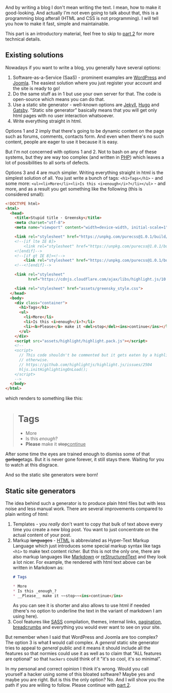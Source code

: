 And by writing a blog I don't mean writing the text. I mean, how to make it
good-looking. And actually I'm not even going to talk about that, this is
a programming blog afterall (HTML and CSS is not programming). I will tell you
how to make it fast, simple and maintainable.

This part is an introductory material, feel free to skip to
[part 2](2020-05-10-how-to-write-a-blog,-part+2.html) for more technical details.


## Existing solutions

Nowadays if you want to write a blog, you generally have several options:

1. Software-as-a-Service (SaaS) - prominent examples are [WordPress] and
   [Joomla]. The easiest solution where you just register your account and
   the site is ready to go!
2. Do the same stuff as in 1 but use your own server for that. The code is
   open-source which means you can do that.
3. Use a static site generator - well-known options are [Jekyll], [Hugo] and
   [Gatsby]. "Static site generator" basically means that you will get only
   html pages with no user interaction whatsoever.
4. Write everything straight in html.

[WordPress]: https://wordpress.org/
[Joomla]: https://www.joomla.org/
[Jekyll]: https://jekyllrb.com/
[Hugo]: https://gohugo.io/
[Gatsby]: https://www.gatsbyjs.org/

Options 1 and 2 imply that there's going to be dynamic content on the page such
as forums, comments, contacts form. And even when there's no such content,
people are eager to use it because it is easy.

But I'm not concerned with options 1 and 2. Not to bash on any of these systems,
but they are way too complex (and written in [PHP]) which leaves a lot of
possibilities to all sorts of defects.

Options 3 and 4 are much simpler. Writing everything straight in html is the
simplest solution of all. You just write a bunch of tags: `<h1>Tags</h1>` - and
some more: `<ul><li>More</li><li>Is this <i>enough</i>?</li></ul>` - and more,
and as a result you get something like the following (this is considered small):

[PHP]: https://whydoesitsuck.com/why-does-php-suck/

```html
<!DOCTYPE html>
<html>
  <head>
    <title>Stupid title · Greensky</title>
    <meta charset="utf-8">
    <meta name="viewport" content="width=device-width, initial-scale=1">

    <link rel="stylesheet" href="https://unpkg.com/purecss@1.0.1/build/pure-min.css" integrity="sha384-oAOxQR6DkCoMliIh8yFnu25d7Eq/PHS21PClpwjOTeU2jRSq11vu66rf90/cZr47" crossorigin="anonymous">
    <!--[if lte IE 8]>
        <link rel="stylesheet" href="https://unpkg.com/purecss@1.0.1/build/grids-responsive-old-ie-min.css">
    <![endif]-->
    <!--[if gt IE 8]><!-->
        <link rel="stylesheet" href="https://unpkg.com/purecss@1.0.1/build/grids-responsive-min.css">
    <!--<![endif]-->

    <link rel="stylesheet"
          href="https://cdnjs.cloudflare.com/ajax/libs/highlight.js/10.0.0/styles/lightfair.min.css">

    <link rel="stylesheet" href="assets/greensky_style.css">
  </head>
  <body>
    <div class="container">
      <h1>Tags</h1>
      <ul>
        <li>More</li>
        <li>Is this <i>enough</i>?</li>
        <li><b>Please</b> make it <del>stop</del><ins>continue</ins></li>
      </ul>
    </div>
    <script src="assets/highlight/highlight.pack.js"></script>
    <!--
    <script>
      // This code shouldn't be commented but it gets eaten by a highlighter
      // otherwise.
      // https://github.com/highlightjs/highlight.js/issues/2504
      hljs.initHighlightingOnLoad();
    </script>
    -->
  </body>
</html>
```
which renders to something like this:

<blockquote>
  <h1>Tags</h1>
  <ul>
    <li>More</li>
    <li>Is this <i>enough</i>?</li>
    <li><b>Please</b> make it <del>stop</del><ins>continue</ins></li>
  </ul>
</blockquote>

After some time the eyes are trained enough to dismiss some of that
~~garbage~~tags. But it is never gone forever, it still stays there. Waiting for
you to watch at this disgrace.

And so the static site generators were born!


## Static site generators

The idea behind such a generator is to produce plain html files but with less
noise and less manual work. There are several improvements compared to plain
writing of html:

1. Templates - you *really* don't want to copy that bulk of text above every
   time you create a new blog post. You want to just concentrate on the
   actual content of your post.
2. Markup ~~languages~~ - [HTML] is abbreviated as Hyper-Text Markup Language
   which just introduces some special markup syntax like tags `<h1>` to make
   text content richer. But this is not the only one, there are also markup
   languages like [Markdown] or [reStructuredText] and they look a lot nicer.
   For example, the rendered with html text above can be written in Markdown
   as:
   ```md
   # Tags
   
   * More
   * Is this _enough_?
   * __Please__ make it ~~stop~~<ins>continue</ins>
   ```
   As you can see it is shorter and also allows to use html if needed
   (there's no option to underline the text in the variant of markdown I am
   using here).
3. Cool features like [SASS] compilation, themes, internal links, [pagination],
   [breadcrumbs] and everything you would ever want to see on your site.

[HTML]: https://en.wikipedia.org/wiki/HTML
[reStructuredText]: https://en.wikipedia.org/wiki/ReStructuredText
[Markdown]: https://en.wikipedia.org/wiki/Markdown
[SASS]: https://sass-lang.com/
[pagination]: https://en.wikipedia.org/wiki/Pagination
[breadcrumbs]: https://en.wikipedia.org/wiki/Breadcrumb_navigation

But remember when I said that WordPress and Joomla are too complex? The option 3
is what **I** would call complex. A _general_ static site generator tries to
appeal to _general_ public and it means it should include all the features so
that normies could use it as well as to claim that "ALL features are optional"
so that `hackers` could think of it "it's so cool, it's so minimal".

In my personal and correct opinion I think it's wrong. Would you call yourself
a hacker using some of this bloated software? Maybe yes and maybe you are right.
But is this the only option? No. And I will show you the path if you are
willing to follow. Please continue with
[part 2](2020-05-10-how-to-write-a-blog,-part+2.html).
